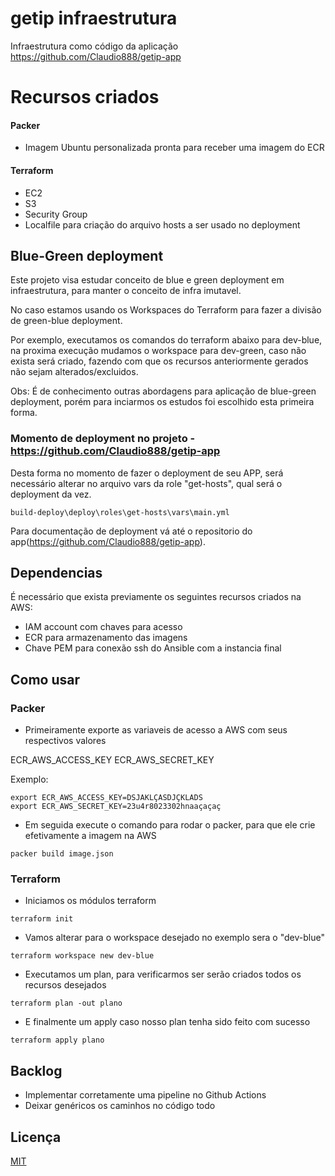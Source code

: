 # getip infraestrutura

Infraestrutura como código da aplicação https://github.com/Claudio888/getip-app

# Recursos criados

#### Packer
- Imagem Ubuntu personalizada pronta para receber uma imagem do ECR

#### Terraform

- EC2
- S3
- Security Group
- Localfile para criação do arquivo hosts a ser usado no deployment

## Blue-Green deployment

Este projeto visa estudar conceito de blue e green deployment em infraestrutura, para manter o conceito de infra imutavel. 

No caso estamos usando os Workspaces do Terraform para fazer a divisão de green-blue deployment. 

Por exemplo, executamos os comandos do terraform abaixo para dev-blue, na proxima execução mudamos o workspace para dev-green, caso não exista será criado, fazendo com que os recursos anteriormente gerados não sejam alterados/excluidos. 

Obs: É de conhecimento outras abordagens para aplicação de blue-green deployment, porém para inciarmos os estudos foi escolhido esta primeira forma. 


### Momento de deployment no projeto - https://github.com/Claudio888/getip-app

Desta forma no momento de fazer o deployment de seu APP, será necessário alterar no arquivo vars da role "get-hosts", qual será o deployment da vez.

```
build-deploy\deploy\roles\get-hosts\vars\main.yml
```
Para documentação de deployment vá até o repositorio do app(https://github.com/Claudio888/getip-app). 

## Dependencias

É necessário que exista previamente os seguintes recursos criados na AWS:

- IAM account com chaves para acesso
- ECR para armazenamento das imagens
- Chave PEM para conexão ssh do Ansible com a instancia final

## Como usar

### Packer 

- Primeiramente exporte as variaveis de acesso a AWS com seus respectivos valores

ECR_AWS_ACCESS_KEY 
ECR_AWS_SECRET_KEY

Exemplo:
```
export ECR_AWS_ACCESS_KEY=DSJAKLÇASDJÇKLADS
export ECR_AWS_SECRET_KEY=23u4r8023302hnaaçaçaç
```

- Em seguida execute o comando para rodar o packer, para que ele crie efetivamente a imagem na AWS

```
packer build image.json 
```
### Terraform

- Iniciamos os módulos terraform 

```
terraform init
```

- Vamos alterar para o workspace desejado no exemplo sera o "dev-blue"

```
terraform workspace new dev-blue
```
- Executamos um plan, para verificarmos ser serão criados todos os recursos desejados

```
terraform plan -out plano
```
- E finalmente um apply caso nosso plan tenha sido feito com sucesso

```
terraform apply plano
```

## Backlog 

- Implementar corretamente uma pipeline no Github Actions
- Deixar genéricos os caminhos no código todo

## Licença
[MIT](https://choosealicense.com/licenses/mit/)